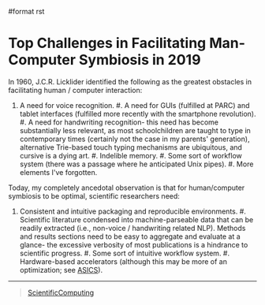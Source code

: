 \#format rst

Top Challenges in Facilitating Man-Computer Symbiosis in 2019
=============================================================

In 1960, J.C.R. Licklider identified the following as the greatest obstacles in facilitating human / computer interaction:

1.  A need for voice recognition. \#. A need for GUIs (fulfilled at PARC) and tablet interfaces (fulfilled more recently with the smartphone revolution). \#. A need for handwriting recognition- this need has become substantially less relevant, as most schoolchildren are taught to type in contemporary times (certainly not the case in my parents' generation), alternative Trie-based touch typing mechanisms are ubiquitous, and cursive is a dying art. \#. Indelible memory. \#. Some sort of workflow system (there was a passage where he anticipated Unix pipes). \#. More elements I've forgotten.

Today, my completely ancedotal observation is that for human/computer symbiosis to be optimal, scientific researchers need:

1.  Consistent and intuitive packaging and reproducible environments. \#. Scientific literature condensed into machine-parseable data that can be readily extracted (i.e., non-voice / handwriting related NLP). Methods and results sections need to be easy to aggregate and evaluate at a glance- the excessive verbosity of most publications is a hindrance to scientific progress. \#. Some sort of intuitive workflow system. \#. Hardware-based accelerators (although this may be more of an optimization; see [ASICS](../ASICS)).

* * * * *

> [ScientificComputing](../ScientificComputing)
